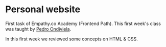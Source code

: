 # Personal website

First task of Empathy.co Academy (Frontend Path). This first week's class was taught by [Pedro Ondiviela](https://github.com/PedroOndh/).

In this first week we reviewed some concepts on HTML & CSS. 
